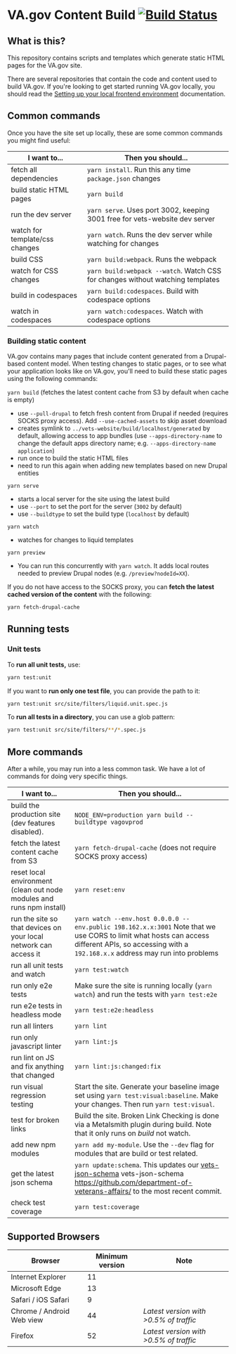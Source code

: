 # VA.gov Content Build [![Build Status](https://dev.vets.gov/jenkins/buildStatus/icon?job=testing/content-build/master)](http://jenkins.vetsgov-internal/job/testing/job/content-build/job/master/)

## What is this?

This repository contains scripts and templates which generate static HTML pages for the VA.gov site.

There are several repositories that contain the code and content used to build VA.gov. If you're looking to get started running VA.gov locally, you should read the [Setting up your local frontend environment](https://depo-platform-documentation.scrollhelp.site/developer-docs/Setting-up-your-local-frontend-environment.1844215878.html) documentation.

## Common commands

Once you have the site set up locally, these are some common commands you might find useful:

| I want to...                        | Then you should...                                                             |
| ----------------------------------- | ------------------------------------------------------------------------------ |
| fetch all dependencies              | `yarn install`. Run this any time `package.json` changes                       |
| build static HTML pages             | `yarn build`                                                                   |
| run the dev server                  | `yarn serve`. Uses port 3002, keeping 3001 free for vets-website dev server    |
| watch for template/css changes      | `yarn watch`. Runs the dev server while watching for changes                   |
| build CSS                           | `yarn build:webpack`. Runs the webpack                                         |
| watch for CSS changes               | `yarn build:webpack --watch`. Watch CSS for changes without watching templates |
| build in codespaces                 | `yarn build:codespaces`. Build with codespace options                          |
| watch in codespaces                 | `yarn watch:codespaces`. Watch with codespace options                          |

### Building static content

VA.gov contains many pages that include content generated from a Drupal-based content model.
When testing changes to static pages, or to see what your application looks like
on VA.gov, you'll need to build these static pages using the following commands:

`yarn build` (fetches the latest content cache from S3 by default when cache is empty)

- use `--pull-drupal` to fetch fresh content from Drupal if needed (requires SOCKS proxy access). Add `--use-cached-assets` to skip asset download
- creates symlink to `../vets-website/build/localhost/generated` by default, allowing access to app bundles (use `--apps-directory-name` to change the default apps directory name; e.g. `--apps-directory-name application`)
- run once to build the static HTML files
- need to run this again when adding new templates based on new Drupal entities

`yarn serve`

- starts a local server for the site using the latest build
- use `--port` to set the port for the server (`3002` by default)
- use `--buildtype` to set the build type (`localhost` by default)

`yarn watch`

- watches for changes to liquid templates

`yarn preview`

- You can run this concurrently with `yarn watch`. It adds local routes needed to preview Drupal nodes
  (e.g. `/preview?nodeId=XX`).

If you do not have access to the SOCKS proxy, you can **fetch the latest cached version
of the content** with the following:

```sh
yarn fetch-drupal-cache
```
## Running tests

### Unit tests

To **run all unit tests,** use:

```sh
yarn test:unit
```

If you want to **run only one test file**, you can provide the path to it:

```sh
yarn test:unit src/site/filters/liquid.unit.spec.js
```

To **run all tests in a directory**, you can use a glob pattern:

```sh
yarn test:unit src/site/filters/**/*.spec.js
```

## More commands

After a while, you may run into a less common task. We have a lot of commands
for doing very specific things.

| I want to...                                                                                                | Then you should...                                                                                                                                                                                                           |
| ----------------------------------------------------------------------------------------------------------- | ---------------------------------------------------------------------------------------------------------------------------------------------------------------------------------------------------------------------------- |
| build the production site (dev features disabled).                                                          | `NODE_ENV=production yarn build --buildtype vagovprod`                                                                                                                                                                       |
| fetch the latest content cache from S3                                                                      | `yarn fetch-drupal-cache` (does not require SOCKS proxy access)                                                                                                                                                              |
| reset local environment (clean out node modules and runs npm install)                                       | `yarn reset:env`                                                                                                                                                                                                             |
| run the site so that devices on your local network can access it                                            | `yarn watch --env.host 0.0.0.0 --env.public 198.162.x.x:3001` Note that we use CORS to limit what hosts can access different APIs, so accessing with a `192.168.x.x` address may run into problems                           |
| run all unit tests and watch                                                                                | `yarn test:watch`                                                                                                                                                                                                            |
| run only e2e tests                                                                                          | Make sure the site is running locally (`yarn watch`) and run the tests with `yarn test:e2e`                                                                                                                                  |
| run e2e tests in headless mode                                                                              | `yarn test:e2e:headless`                                                                                                                                                                                                     |
| run all linters                                                                                             | `yarn lint`                                                                                                                                                                                                                  |
| run only javascript linter                                                                                  | `yarn lint:js`                                                                                                                                                                                                               |
| run lint on JS and fix anything that changed                                                                | `yarn lint:js:changed:fix`                                                                                                                                                                                                   |
| run visual regression testing                                                                               | Start the site. Generate your baseline image set using `yarn test:visual:baseline`. Make your changes. Then run `yarn test:visual`.                                                                                          |
| test for broken links                                                                                       | Build the site. Broken Link Checking is done via a Metalsmith plugin during build. Note that it only runs on _build_ not watch.                                                                                              |
| add new npm modules                                                                                         | `yarn add my-module`. Use the `--dev` flag for modules that are build or test related.                                                                                                                                       |
| get the latest json schema                                                                                  | `yarn update:schema`. This updates our [vets-json-schema](https://github.com/department-of-veterans-affairs/vets-json-schema) vets-json-schema https://github.com/department-of-veterans-affairs/ to the most recent commit. |
| check test coverage                                                                                         | `yarn test:coverage`                                                                                                                                                                                                         |

## Supported Browsers

| Browser                   | Minimum version | Note                                   |
| ------------------------- | --------------- | -------------------------------------- |
| Internet Explorer         | 11              |                                        |
| Microsoft Edge            | 13              |                                        |
| Safari / iOS Safari       | 9               |                                        |
| Chrome / Android Web view | 44              | _Latest version with >0.5% of traffic_ |
| Firefox                   | 52              | _Latest version with >0.5% of traffic_ |
